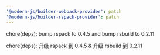```yaml
---
'@modern-js/builder-webpack-provider': patch
'@modern-js/builder-rspack-provider': patch
---
```


chore(deps): bump rspack to 0.4.5 and bump rsbuild to 0.2.11

chore(deps): 升级 rspack 到 0.4.5 & 升级 rsbuild 到 0.2.11
